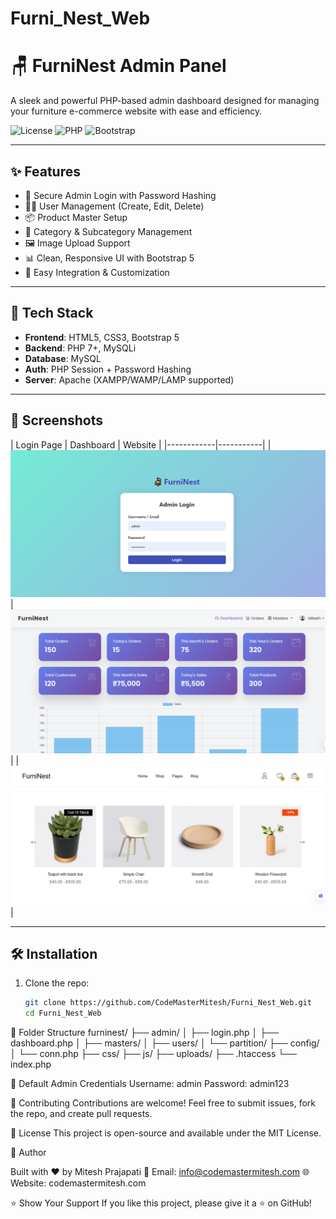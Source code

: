 # Furni_Nest_Web
# 🪑 FurniNest Admin Panel

A sleek and powerful PHP-based admin dashboard designed for managing your furniture e-commerce website with ease and efficiency.

![License](https://img.shields.io/badge/license-MIT-blue.svg)
![PHP](https://img.shields.io/badge/php-%3E=7.4-blue)
![Bootstrap](https://img.shields.io/badge/Bootstrap-5.x-purple)

---

## ✨ Features

- 🔐 Secure Admin Login with Password Hashing
- 🧑‍💼 User Management (Create, Edit, Delete)
- 📦 Product Master Setup
- 📂 Category & Subcategory Management
- 🖼️ Image Upload Support
- 📊 Clean, Responsive UI with Bootstrap 5
- 🎯 Easy Integration & Customization

---

## 🚀 Tech Stack

- **Frontend**: HTML5, CSS3, Bootstrap 5
- **Backend**: PHP 7+, MySQLi
- **Database**: MySQL
- **Auth**: PHP Session + Password Hashing
- **Server**: Apache (XAMPP/WAMP/LAMP supported)

---

## 📸 Screenshots

| Login Page | Dashboard | Website |
|------------|-----------|
| ![Login](screenshots/login.png) | ![Dashboard](screenshots/dashboard.png) |
| ![Website](screenshots/website.png) |

---

## 🛠️ Installation

1. Clone the repo:
   ```bash
   git clone https://github.com/CodeMasterMitesh/Furni_Nest_Web.git
   cd Furni_Nest_Web

📁 Folder Structure
furninest/
├── admin/
│   ├── login.php
│   ├── dashboard.php
│   ├── masters/
│   ├── users/
│   └── partition/
├── config/
│   └── conn.php
├── css/
├── js/
├── uploads/
├── .htaccess
└── index.php


🔐 Default Admin Credentials
Username: admin
Password: admin123

🤝 Contributing
Contributions are welcome! Feel free to submit issues, fork the repo, and create pull requests.

📄 License
This project is open-source and available under the MIT License.


🙌 Author

Built with ❤️ by Mitesh Prajapati
📧 Email: info@codemastermitesh.com
🌐 Website: codemastermitesh.com

⭐️ Show Your Support
If you like this project, please give it a ⭐️ on GitHub!

